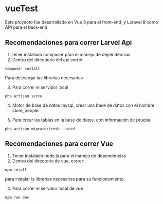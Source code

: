 # vueTest

Este proyecto fue desarrollado en Vue 3 para el front-end, y Laravel 8 como API para el back-end

## Recomendaciones para correr Larvel Api

1. tener instalado composer para el manejo de dependencias
2. Dentro del directiorio del api correr

```
composer install
```

Para descargar las librerias necesarias

3. Para correr el servidor local

```
php artisan serve
```

4. Motor de base de datos mysql, crear una base de datos con el nombre store_people.

5. Para crear las tablas en la base de datos, con información de prueba

```
php artisan migrate:fresh --seed
```

## Recomendaciones para correr Vue

1. Tener instalado node.js para el manejo de dependencias
2. Dentro del directorio de vue, correr:

```
npm intall
```

para instalar la librerias necesarias para su funcionamiento.

4. Para correr el servidor local de vue

```
npm run dev
```
